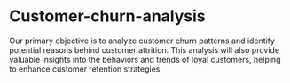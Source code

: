 # Customer-churn-analysis
Our primary objective is to analyze customer churn patterns and identify potential reasons behind customer attrition. This analysis will also provide valuable insights into the behaviors and trends of loyal customers, helping to enhance customer retention strategies.
